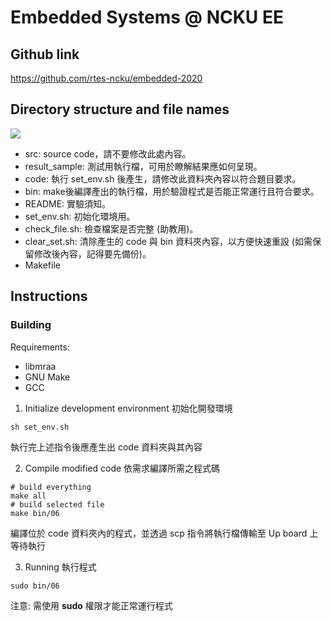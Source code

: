# Embedded Systems @ NCKU EE

## Github link
https://github.com/rtes-ncku/embedded-2020

## Directory structure and file names
![](https://i.imgur.com/ua38OXh.png)

- src: 
	source code，請不要修改此處內容。
- result_sample: 
	測試用執行檔，可用於瞭解結果應如何呈現。
- code: 
	執行 set_env.sh 後產生，請修改此資料夾內容以符合題目要求。
- bin: 
	make後編譯產出的執行檔，用於驗證程式是否能正常運行且符合要求。
- README: 
	實驗須知。
- set_env.sh: 
	初始化環境用。
- check_file.sh: 
	檢查檔案是否完整 (助教用)。
- clear_set.sh: 
	清除產生的 code 與 bin 資料夾內容，以方便快速重設 (如需保留修改後內容，記得要先備份)。
- Makefile 

## Instructions

### Building

Requirements:
* libmraa
* GNU Make
* GCC

1. Initialize development environment
初始化開發環境
```
sh set_env.sh
```
執行完上述指令後應產生出 code 資料夾與其內容

2. Compile modified code
依需求編譯所需之程式碼
```
# build everything
make all
# build selected file
make bin/06
```
編譯位於 code 資料夾內的程式，並透過 scp 指令將執行檔傳輸至 Up board 上等待執行

3. Running
執行程式
```
sudo bin/06
```
注意: 需使用 **sudo** 權限才能正常運行程式
